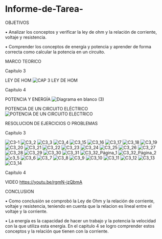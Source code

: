 # Informe-de-Tarea-

OBJETIVOS 

•	Analizar los conceptos y verificar la ley de ohm y la relación de corriente, voltaje y resistencia.

•	Comprender los conceptos de energía y potencia y aprender de forma correcta como calcular la potencia en un circuito.  

MARCO TEORICO 

Capítulo 3 

LEY DE HOM
![CAP 3 LEY DE HOM](https://user-images.githubusercontent.com/93899658/142342478-db6ff5e7-3f6b-4593-a337-9cef122facd7.png)

Capítulo 4

POTENCIA Y ENERGÍA
![Diagrama en blanco (3)](https://user-images.githubusercontent.com/93899658/142344546-fb995e85-1299-4a8f-a595-23c806fd590a.png)

POTENCIA DE UN CIRCUITO ELÉCTRICO
![POTENCIA DE UN CIRCUITO ELECTRICO](https://user-images.githubusercontent.com/93899658/142349975-8e34ef1f-5423-4f9c-988b-3635f2e27b41.png)

RESOLUCION DE EJERCICIOS O PROBLEMAS

Capítulo 3

![C3-1](https://user-images.githubusercontent.com/93209004/142342030-b0835c66-2076-49f2-8b73-eb69f0e1c0cb.png)
![C3_2](https://user-images.githubusercontent.com/93209004/142342056-579b690f-14ef-41d4-b4b7-1705bad65358.png)
![C3_3](https://user-images.githubusercontent.com/93209004/142342060-9ef5f03c-f964-400e-b0ac-b591373ad04b.png)
![C3_4](https://user-images.githubusercontent.com/93209004/142342063-d4a159f8-4697-4f80-8769-d0e9df12a3e9.png)
![C3_15](https://user-images.githubusercontent.com/93209004/142342098-d0330b0d-dd0c-4615-b1a7-04d92bb77f39.png)
![C3_16](https://user-images.githubusercontent.com/93209004/142342101-93b42aa2-4dcd-4166-83f8-d5f436a3a480.png)
![C3_17](https://user-images.githubusercontent.com/93209004/142342103-b7c67188-cdac-4d6f-8fec-b88c6b458dc5.png)
![C3_18](https://user-images.githubusercontent.com/93209004/142342104-6eef3bb1-2132-4dd4-8b83-98c266fae210.png)
![C3_19](https://user-images.githubusercontent.com/93209004/142342105-3eca2d54-a03f-40d1-a7f3-90e9d83097fd.png)
![C3_20](https://user-images.githubusercontent.com/93209004/142342108-910fbb91-d320-453c-afa5-e0426dd0ddb2.png)
![C3_21](https://user-images.githubusercontent.com/93209004/142342109-af6b28f0-fd91-4859-9b7d-6e90f92ee061.png)
![C3_22](https://user-images.githubusercontent.com/93209004/142342111-68b0fb66-eb9b-443b-8757-b6f5d315e22d.png)
![C3_23](https://user-images.githubusercontent.com/93209004/142342114-8de4c28d-a9b2-46bb-8dd0-b49a8a2b87d7.png)
![C3_24](https://user-images.githubusercontent.com/93209004/142342116-0e537489-186d-4dba-8bcb-564e7ca1f33f.png)
![C3_25](https://user-images.githubusercontent.com/93209004/142342117-5db64382-aec2-43e7-a68e-8554a231282d.png)
![C3_26](https://user-images.githubusercontent.com/93209004/142342118-8a09ff8f-0cbe-4803-a9fa-a46baaea5e4c.png)
![C3_27](https://user-images.githubusercontent.com/93209004/142342120-c0b3b901-e13e-4f9b-b2ff-f34f5e1dce7b.png)
![C3_28](https://user-images.githubusercontent.com/93209004/142342121-b8960c0f-78dc-4f58-967a-0ed8e18a7c80.png)
![C3_29](https://user-images.githubusercontent.com/93209004/142342122-dedd15ea-b0c3-4bdb-b555-eb83ab46623b.png)
![C3_30](https://user-images.githubusercontent.com/93209004/142342125-271e8eda-26ce-4f83-bfc8-98601159abe2.png)
![C3_31](https://user-images.githubusercontent.com/93209004/142342127-fec616c1-bad5-4d6c-9fee-d9239de18136.png)
![C3_32_Página_1](https://user-images.githubusercontent.com/93209004/142342130-832cdaba-6617-4dac-a5cd-82af399a7828.jpg)
![C3_32_Página_2](https://user-images.githubusercontent.com/93209004/142342135-bc082a5c-65da-483b-8ce9-ac7196f1271d.jpg)
![c3_5](https://user-images.githubusercontent.com/93209004/142342136-2f660455-147b-4d32-a0f8-5655781f29b6.png)
![C3_6](https://user-images.githubusercontent.com/93209004/142342137-d4cd4ced-22d8-4a4d-becb-61c13e663e9c.png)
![C3_7](https://user-images.githubusercontent.com/93209004/142342139-cb6a495c-718d-4a7e-9539-9ff61f324f9e.png)
![C3_8](https://user-images.githubusercontent.com/93209004/142342141-17433427-3def-43e8-85cb-27422d089f00.png)
![C3_9](https://user-images.githubusercontent.com/93209004/142342143-550faee0-7bba-47bc-a43b-5eba106b2691.png)
![C3_10](https://user-images.githubusercontent.com/93209004/142342144-232c8a66-a7fd-4bf2-b594-8bb67d143949.png)
![C3_11](https://user-images.githubusercontent.com/93209004/142342145-94b03da7-5efb-4cbb-8b41-1c8f3110de0f.png)
![C3_12](https://user-images.githubusercontent.com/93209004/142342146-b1d8bdb0-d77b-481a-adba-75cf936e1a62.png)
![C3_13](https://user-images.githubusercontent.com/93209004/142342149-9d6cb6ce-0460-469c-9581-4ff165dd8e57.png)
![C3_14](https://user-images.githubusercontent.com/93209004/142342151-bd716bca-bc6d-4444-8aba-895a4de746c1.png)

Capítulo 4

VIDEO 
https://youtu.be/rgmN-jzQbmA

CONCLUSION

•	Como conclusión se comprobó la Ley de Ohm y la relación de corriente, voltaje y resistencia, teniendo en cuenta que la relacion es lineal entre el voltaje y la corriente.


•	La energía es la capacidad de hacer un trabajo y la potencia la velocidad con la que utiliza esta energía. En el capitulo 4 se logro comprender estos conceptos y la relación que tienen con la corriente.  
